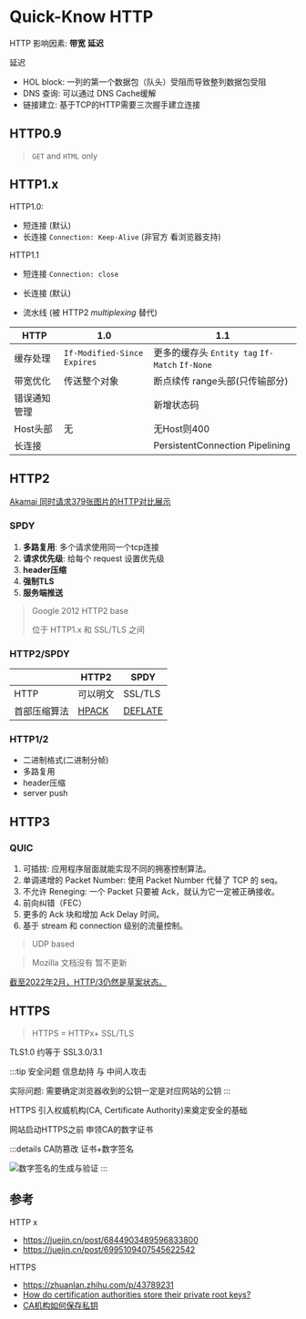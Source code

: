 # Quick-Know HTTP

HTTP 影响因素: **带宽** **延迟**



延迟

- HOL block: 一列的第一个数据包（队头）受阻而导致整列数据包受阻
- DNS 查询: 可以通过 DNS Cache缓解
- 链接建立: 基于TCP的HTTP需要三次握手建立连接

## HTTP0.9

> `GET` and `HTML` only

## HTTP1.x

HTTP1.0: 

- 短连接 (默认)
- 长连接 `Connection: Keep-Alive` (非官方 看浏览器支持)

HTTP1.1

- 短连接 `Connection: close`

- 长连接 (默认)
- 流水线 (被 HTTP2 *multiplexing* 替代)



| HTTP         | 1.0                           | 1.1                                            |
| ------------ | ----------------------------- | ---------------------------------------------- |
| 缓存处理     | `If-Modified-Since` `Expires` | 更多的缓存头 `Entity tag` `If-Match` `If-None` |
| 带宽优化     | 传送整个对象                  | 断点续传 range头部(只传输部分)                 |
| 错误通知管理 |                               | 新增状态码                                     |
| Host头部     | 无                            | 无Host则400                                    |
| 长连接       |                               | PersistentConnection Pipelining                |



## HTTP2

[Akamai 同时请求379张图片的HTTP对比展示](https://http2.akamai.com/demo)

### SPDY

1. **多路复用**: 多个请求使用同一个tcp连接
2. **请求优先级**: 给每个 request 设置优先级
3. **header压缩**
4. **强制TLS**
5. **服务端推送**



> Google 2012 HTTP2 base
>
> 位于 HTTP1.x 和 SSL/TLS 之间

### HTTP2/SPDY

|              | HTTP2                                                        | SPDY                                            |
| ------------ | ------------------------------------------------------------ | ----------------------------------------------- |
| HTTP         | 可以明文                                                     | SSL/TLS                                         |
| 首部压缩算法 | [HPACK](https://github.com/httpwg/http2-spec/blob/main/draft-ietf-httpbis-header-compression.xml) | [DEFLATE](http://zh.wikipedia.org/wiki/DEFLATE) |

### HTTP1/2

- 二进制格式(二进制分帧)
- 多路复用
- header压缩
- server push



## HTTP3

### QUIC

1. 可插拔: 应用程序层面就能实现不同的拥塞控制算法。
2. 单调递增的 Packet Number:  使用 Packet Number 代替了 TCP 的 seq。
3. 不允许 Reneging: 一个 Packet 只要被 Ack，就认为它一定被正确接收。
4. 前向纠错（FEC）
5. 更多的 Ack 块和增加 Ack Delay 时间。
6. 基于 stream 和 connection 级别的流量控制。

> UDP based

> Mozilla 文档没有 暂不更新

[截至2022年2月，HTTP/3仍然是草案状态。][1]

## HTTPS

> HTTPS = HTTPx+ SSL/TLS

<!-- ${\rm TLS}\,1.0 \;\approx\;{\rm SSL}\,3.0/3.1$ -->

TLS1.0 约等于 SSL3.0/3.1

:::tip 安全问题
信息劫持 与 中间人攻击

实际问题: 需要确定浏览器收到的公钥一定是对应网站的公钥
:::

HTTPS 引入权威机构(CA, Certificate Authority)来奠定安全的基础

网站启动HTTPS之前 申领CA的数字证书

:::details CA防篡改
证书+数字签名

![数字签名的生成与验证](https://cheapsslsecurity.com/blog/wp-content/uploads/2018/09/how-do-digital-signatures-and-digital-certificates-work-together-in-ssl.png)
:::

## 参考

HTTP x
- <https://juejin.cn/post/6844903489596833800>
- <https://juejin.cn/post/6995109407545622542>

HTTPS
- <https://zhuanlan.zhihu.com/p/43789231>
- [How do certification authorities store their private root keys?](https://security.stackexchange.com/questions/24896/how-do-certification-authorities-store-their-private-root-keys)
- [CA机构如何保存私钥](https://www.zhihu.com/question/22260090/answer/648910720)

[1]: https://zh.wikipedia.org/wiki/HTTP/3